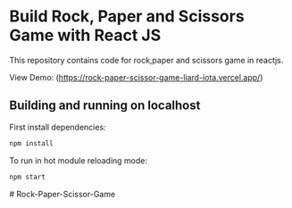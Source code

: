 # Build Rock, Paper and Scissors Game with React JS

This repository contains code for rock,paper and scissors game in reactjs.

View Demo:
(https://rock-paper-scissor-game-liard-iota.vercel.app/)

## Building and running on localhost

First install dependencies:

```sh
npm install
```

To run in hot module reloading mode:

```sh
npm start
```


#   R o c k - P a p e r - S c i s s o r - G a m e 
 
 
